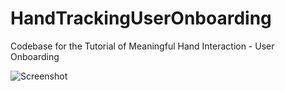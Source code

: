 # HandTrackingUserOnboarding
Codebase for the Tutorial of Meaningful Hand Interaction - User Onboarding

![Screenshot](OnboardingMerged-05.png)

